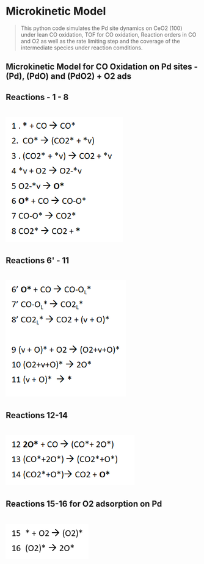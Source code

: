 # Microkinetic Model
> This python code simulates the Pd site dynamics on CeO2 (100) under lean CO oxidation, TOF for CO oxidation, Reaction orders in CO and O2 as well as the rate limiting step and the coverage of the intermediate species under reaction comditions.

## Microkinetic Model for CO Oxidation on Pd sites - (Pd), (PdO) and (PdO2) + O2 ads

## Reactions - 1 - 8
# ![plot](./Figures/image1.png)


## Reactions 6' - 11
# ![plot](./Figures/image2.png)

## Reactions 12-14
# ![plot](./Figures/image3.png)

## Reactions 15-16 for O2 adsorption on Pd
# ![plot](./Figures/image4.png)
